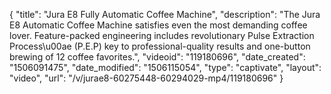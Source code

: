 {
    "title": "Jura E8 Fully Automatic Coffee Machine",
    "description": "The Jura E8 Automatic Coffee Machine satisfies even the most demanding coffee lover. Feature-packed engineering includes revolutionary Pulse Extraction Process\u00ae (P.E.P) key to professional-quality results and one-button brewing of 12 coffee favorites.",
    "videoid": "119180696",
    "date_created": "1506091475",
    "date_modified": "1506115054",
    "type": "captivate",
    "layout": "video",
    "url": "\/v\/jurae8-60275448-60294029-mp4\/119180696"
}